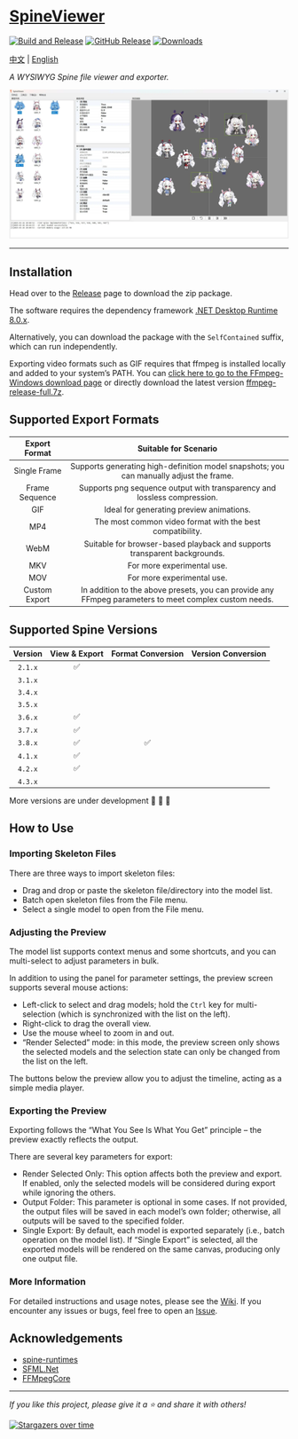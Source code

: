# [SpineViewer](https://github.com/ww-rm/SpineViewer)

[![Build and Release](https://github.com/ww-rm/SpineViewer/actions/workflows/dotnet-desktop.yml/badge.svg)](https://github.com/ww-rm/SpineViewer/actions/workflows/dotnet-desktop.yml)
[![GitHub Release](https://img.shields.io/github/v/release/ww-rm/SpineViewer?logo=github&label=Release)](https://github.com/ww-rm/SpineViewer/releases)
[![Downloads](https://img.shields.io/github/downloads/ww-rm/SpineViewer/total?logo=github&label=Downloads)](https://github.com/ww-rm/SpineViewer/releases)

[中文](README.md) | [English](README.en.md)

*A WYSIWYG Spine file viewer and exporter.*

![previewer](img/preview.webp)

---

## Installation

Head over to the [Release](https://github.com/ww-rm/SpineViewer/releases) page to download the zip package.

The software requires the dependency framework [.NET Desktop Runtime 8.0.x](https://dotnet.microsoft.com/en-us/download/dotnet/8.0).

Alternatively, you can download the package with the `SelfContained` suffix, which can run independently.

Exporting video formats such as GIF requires that ffmpeg is installed locally and added to your system’s PATH. You can [click here to go to the FFmpeg-Windows download page](https://ffmpeg.org/download.html#build-windows) or directly download the latest version [ffmpeg-release-full.7z](https://www.gyan.dev/ffmpeg/builds/ffmpeg-release-full.7z).

## Supported Export Formats

| Export Format  | Suitable for Scenario                                                                 |
| :------------: | :------------------------------------------------------------------------------------:|
| Single Frame   | Supports generating high-definition model snapshots; you can manually adjust the frame. |
| Frame Sequence | Supports png sequence output with transparency and lossless compression.              |
| GIF            | Ideal for generating preview animations.                                              |
| MP4            | The most common video format with the best compatibility.                             |
| WebM           | Suitable for browser-based playback and supports transparent backgrounds.             |
| MKV            | For more experimental use.                                                              |
| MOV            | For more experimental use.                                                              |
| Custom Export  | In addition to the above presets, you can provide any FFmpeg parameters to meet complex custom needs. |

## Supported Spine Versions

| Version  | View & Export         | Format Conversion    | Version Conversion  |
| :------: | :-------------------: | :------------------: | :-----------------: |
| `2.1.x`  | :white_check_mark:    |                      |                     |
| `3.1.x`  |                       |                      |                     |
| `3.4.x`  |                       |                      |                     |
| `3.5.x`  |                       |                      |                     |
| `3.6.x`  | :white_check_mark:    |                      |                     |
| `3.7.x`  | :white_check_mark:    |                      |                     |
| `3.8.x`  | :white_check_mark:    | :white_check_mark:   |                     |
| `4.1.x`  | :white_check_mark:    |                      |                     |
| `4.2.x`  | :white_check_mark:    |                      |                     |
| `4.3.x`  |                       |                      |                     |

More versions are under development :rocket: :rocket: :rocket:

## How to Use

### Importing Skeleton Files

There are three ways to import skeleton files:

- Drag and drop or paste the skeleton file/directory into the model list.
- Batch open skeleton files from the File menu.
- Select a single model to open from the File menu.

### Adjusting the Preview

The model list supports context menus and some shortcuts, and you can multi-select to adjust parameters in bulk.

In addition to using the panel for parameter settings, the preview screen supports several mouse actions:

- Left-click to select and drag models; hold the `Ctrl` key for multi-selection (which is synchronized with the list on the left).
- Right-click to drag the overall view.
- Use the mouse wheel to zoom in and out.
- “Render Selected” mode: in this mode, the preview screen only shows the selected models and the selection state can only be changed from the list on the left.

The buttons below the preview allow you to adjust the timeline, acting as a simple media player.

### Exporting the Preview

Exporting follows the “What You See Is What You Get” principle – the preview exactly reflects the output.

There are several key parameters for export:

- Render Selected Only: This option affects both the preview and export. If enabled, only the selected models will be considered during export while ignoring the others.
- Output Folder: This parameter is optional in some cases. If not provided, the output files will be saved in each model’s own folder; otherwise, all outputs will be saved to the specified folder.
- Single Export: By default, each model is exported separately (i.e., batch operation on the model list). If “Single Export” is selected, all the exported models will be rendered on the same canvas, producing only one output file.

### More Information

For detailed instructions and usage notes, please see the [Wiki](https://github.com/ww-rm/SpineViewer/wiki). If you encounter any issues or bugs, feel free to open an [Issue](https://github.com/ww-rm/SpineViewer/issues).

## Acknowledgements

- [spine-runtimes](https://github.com/EsotericSoftware/spine-runtimes)
- [SFML.Net](https://github.com/SFML/SFML.Net)
- [FFMpegCore](https://github.com/rosenbjerg/FFMpegCore)

---

*If you like this project, please give it a :star: and share it with others!*  

[![Stargazers over time](https://starchart.cc/ww-rm/SpineViewer.svg?variant=adaptive)](https://starchart.cc/ww-rm/SpineViewer)